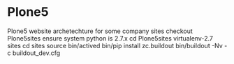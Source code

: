 # Plone5
Plone5 website archetechture for some company sites 
checkout Plone5sites
ensure system python is 2.7.x
cd Plone5sites 
virtualenv-2.7 sites
cd sites
source bin/actived
bin/pip install zc.buildout
bin/buildout -Nv -c buildout_dev.cfg
